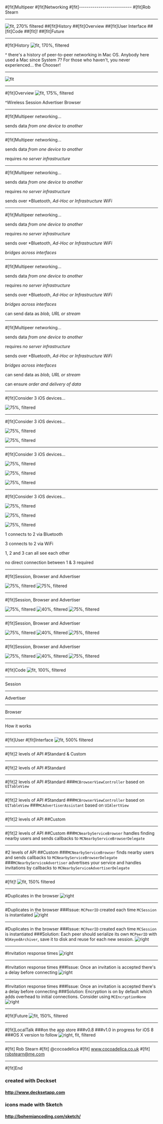 #[fit]Multipeer 
#[fit]Networking
#[fit]---------------------------
#[fit]Rob Stearn

---
![fit, 270% filtered](http://cdn.macrumors.com/article/2011/03/23/095149-federighi_lion.jpg)
##[fit]History
##[fit]Overview
##[fit]User Interface
##[fit]Code
##[fit]!
##[fit]Future

---
#[fit]History
![fit, 170%, filtered](http://lowendmac.com/wp-content/uploads/mac-plus-and-laserwriter.jpg)

^ there's a history of peer-to-peer networking in Mac OS. 
Anybody here used a Mac since System 7? 
For those who haven't, you never experienced... the Chooser!

---
![fit](http://computers.mcbx.netne.net/apple/general/chooser.jpg)

---
#[fit]Overview
![fit, 175%, filtered](http://www.overviewthemovie.com/wp-content/uploads/2012/12/MegaEarth01.jpg)

^Wireless
Session
Advertiser
Browser

---
#[fit]Multipeer networking... 

sends data *from one device to another*

---
#[fit]Multipeer networking... 

sends data *from one device to another*

requires *no server infrastructure*

---
#[fit]Multipeer networking... 

sends data *from one device to another*

requires *no server infrastructure*

sends over *Bluetooth, *Ad-Hoc or Infrastructure WiFi*

---
#[fit]Multipeer networking... 

sends data *from one device to another*

requires *no server infrastructure*

sends over *Bluetooth, *Ad-Hoc or Infrastructure WiFi*

*bridges across interfaces*

---
#[fit]Multipeer networking... 

sends data *from one device to another*

requires *no server infrastructure*

sends over *Bluetooth, *Ad-Hoc or Infrastructure WiFi*

*bridges across interfaces*

can send data as *blob, URL or stream*

---
#[fit]Multipeer networking... 

sends data *from one device to another*

requires *no server infrastructure*

sends over *Bluetooth, *Ad-Hoc or Infrastructure WiFi*

*bridges across interfaces*

can send data as *blob, URL or stream*

can ensure *order and delivery of data*

---
#[fit]Consider 3 iOS devices...
 
![75%, filtered](https://dl.dropboxusercontent.com/u/5034400/wifi.png)

---
#[fit]Consider 3 iOS devices...

![75%, filtered](https://dl.dropboxusercontent.com/u/5034400/wifi.png)


![75%, filtered](https://dl.dropboxusercontent.com/u/5034400/both.png)


---
#[fit]Consider 3 iOS devices...

![75%, filtered](https://dl.dropboxusercontent.com/u/5034400/wifi.png)


![75%, filtered](https://dl.dropboxusercontent.com/u/5034400/both.png)


![75%, filtered](https://dl.dropboxusercontent.com/u/5034400/bluetooth.png)

---
#[fit]Consider 3 iOS devices...

![75%, filtered](https://dl.dropboxusercontent.com/u/5034400/wifi.png)


![75%, filtered](https://dl.dropboxusercontent.com/u/5034400/both.png)


![75%, filtered](https://dl.dropboxusercontent.com/u/5034400/bluetooth.png)

1 connects to 2 via Bluetooth

3 connects to 2 via WiFi

1, 2 and 3 can all see each other

no direct connection between 1 & 3 required

---
#[fit]Session, Browser and Advertiser

![75%, filtered](https://dl.dropboxusercontent.com/u/5034400/plain.png)
![75%, filtered](https://dl.dropboxusercontent.com/u/5034400/plain.png)

---
#[fit]Session, Browser and Advertiser

![75%, filtered](https://dl.dropboxusercontent.com/u/5034400/sender.png)
![40%, filtered](https://dl.dropboxusercontent.com/u/5034400/recieve.png)
![75%, filtered](https://dl.dropboxusercontent.com/u/5034400/plain.png)

---
#[fit]Session, Browser and Advertiser

![75%, filtered](https://dl.dropboxusercontent.com/u/5034400/sender.png)
![40%, filtered](https://dl.dropboxusercontent.com/u/5034400/send.png)
![75%, filtered](https://dl.dropboxusercontent.com/u/5034400/receiver.png)

---
#[fit]Session, Browser and Advertiser

![75%, filtered](https://dl.dropboxusercontent.com/u/5034400/plain.png)
![40%, filtered](https://dl.dropboxusercontent.com/u/5034400/bidirectional.png)
![75%, filtered](https://dl.dropboxusercontent.com/u/5034400/plain.png)

---
#[fit]Code
![fit, 100%, filtered](http://images4.alphacoders.com/270/27094.jpg)

---
Session

---
Advertiser

---
Browser

---
How it works

---
#[fit]User 
#[fit]Interface
![fit, 500% filtered](http://www.noupe.com/wp-content/uploads/2012/02/wireframingkits61.jpg)

---
#[fit]2 levels of API
#Standard & Custom

---
#[fit]2 levels of API
#Standard

---
#[fit]2 levels of API
#Standard
###```MCBrowserViewController``` based on ```UITableView```

---
#[fit]2 levels of API
#Standard
###```MCBrowserViewController``` based on ```UITableView```
###```MCAdvertiserAssistant``` based on ```UIAlertView```

---
#[fit]2 levels of API
##Custom

---
#[fit]2 levels of API
##Custom
###```MCNearbyServiceBrowser``` handles finding nearby users and sends callbacks to ```MCNearbyServiceBrowserDelegate```

---
#2 levels of API
##Custom
###```MCNearbyServiceBrowser``` finds nearby users and sends callbacks to ```MCNearbyServiceBrowserDelegate```
###```MCNearbyServiceAdvertiser``` advertises your service and handles invitations by callbacks to ```MCNearbyServiceAdvertiserDelegate``` 

---
#[fit]!
![fit, 150% filtered](http://i.stack.imgur.com/nI9zx.jpg)

---
#Duplicates in the browser
![right](https://dl.dropboxusercontent.com/u/5034400/IMG_6028.PNG)

---
#Duplicates in the browser
###Issue: ```MCPeerID``` created each time ```MCSession``` is instantiated
![right](https://dl.dropboxusercontent.com/u/5034400/IMG_6028.PNG)

---
#Duplicates in the browser
###Issue: ```MCPeerID``` created each time ```MCSession``` is instantiated
###Solution: Each peer should serialize its own ```MCPeerID``` with ```NSKeyedArchiver```, save it to disk and reuse for each new session.
![right](https://dl.dropboxusercontent.com/u/5034400/IMG_6028.PNG)

---
#Invitation response times
![right](https://dl.dropboxusercontent.com/u/5034400/IMG_6029.PNG)

---
#Invitation response times
###Issue: Once an invitation is accepted there's a delay before connecting
![right](https://dl.dropboxusercontent.com/u/5034400/IMG_6029.PNG)

---
#Invitation response times
###Issue: Once an invitation is accepted there's a delay before connecting
###Solution: Encryption is on by default which adds overhead to initial connections. Consider using ```MCEncryptionNone```
![right](https://dl.dropboxusercontent.com/u/5034400/IMG_6029.PNG)

---
#[fit]Future
![fit, 150%, filtered](http://thumbs.dreamstime.com/z/tunnel-futuristic-18180424.jpg)

---
#[fit]LocalTalk
###on the app store
###v0.8
###v1.0 in progress for iOS 8
###OS X version to follow
![right, fit, filtered](https://dl.dropboxusercontent.com/u/5034400/LTSplash.png)

---

#[fit] Rob Stearn
#[fit] @cocoadelica
#[fit] www.cocoadelica.co.uk
#[fit] robstearn@me.com

---
#[fit]End
### created with Deckset
#### http://www.decksetapp.com
### icons made with Sketch
#### http://bohemiancoding.com/sketch/

